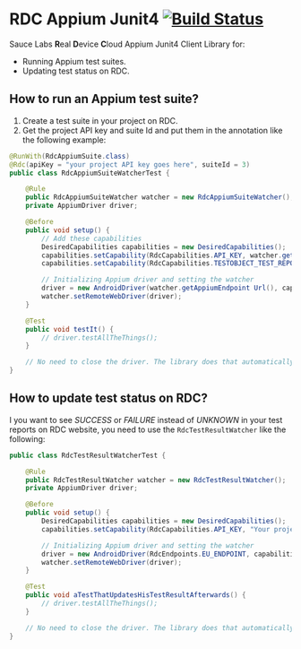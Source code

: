# RDC Appium Junit4 [![Build Status](https://travis-ci.org/saucelabs/rdc-appium-junit4.svg?branch=master)](https://travis-ci.org/saucelabs/rdc-appium-junit4)

Sauce Labs **R**eal **D**evice **C**loud Appium Junit4 Client Library for:

* Running Appium test suites.
* Updating test status on RDC.



## How to run an Appium test suite?
1. Create a test suite in your project on RDC.
2. Get the project API key and suite Id and put them in the annotation like the following example:

```java
@RunWith(RdcAppiumSuite.class)
@Rdc(apiKey = "your project API key goes here", suiteId = 3)
public class RdcAppiumSuiteWatcherTest {

	@Rule
	public RdcAppiumSuiteWatcher watcher = new RdcAppiumSuiteWatcher();
	private AppiumDriver driver;

	@Before
	public void setup() {
		// Add these capabilities
		DesiredCapabilities capabilities = new DesiredCapabilities();
		capabilities.setCapability(RdcCapabilities.API_KEY, watcher.getApiKey());
		capabilities.setCapability(RdcCapabilities.TESTOBJECT_TEST_REPORT_ID, watcher.getTestReportId());

		// Initializing Appium driver and setting the watcher
		driver = new AndroidDriver(watcher.getAppiumEndpoint Url(), capabilities);
		watcher.setRemoteWebDriver(driver);
	}

	@Test
	public void testIt() {
		// driver.testAllTheThings();
	}

	// No need to close the driver. The library does that automatically.
}
```




## How to update test status on RDC?
I you want to see *SUCCESS* or *FAILURE* instead of *UNKNOWN* in your test reports on RDC website, you need to use the `RdcTestResultWatcher` like the following:
```java
public class RdcTestResultWatcherTest {

	@Rule
	public RdcTestResultWatcher watcher = new RdcTestResultWatcher();
	private AppiumDriver driver;

	@Before
	public void setup() {
		DesiredCapabilities capabilities = new DesiredCapabilities();
		capabilities.setCapability(RdcCapabilities.API_KEY, "Your project API key");

		// Initializing Appium driver and setting the watcher
		driver = new AndroidDriver(RdcEndpoints.EU_ENDPOINT, capabilities);
		watcher.setRemoteWebDriver(driver);
	}

	@Test
	public void aTestThatUpdatesHisTestResultAfterwards() {
		// driver.testAllTheThings();
	}

	// No need to close the driver. The library does that automatically.
}
```
